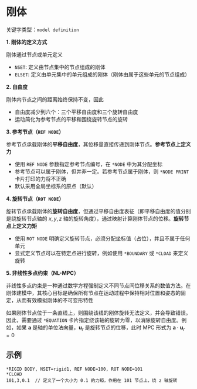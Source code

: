 # 刚体

关键字类型：`model definition`

**1. 刚体的定义方式**

刚体通过节点或单元定义

- `NSET`: 定义由节点集中的节点组成的刚体
- `ELSET`: 定义由单元集中的单元组成的刚体（刚体由属于这些单元的节点组成）

**2. 自由度**

刚体内节点之间的距离始终保持不变，因此

- 自由度减少到六个：三个平移自由度和三个旋转自由度
- 运动简化为参考节点的平移和围绕旋转节点的旋转

**3. 参考节点（`REF NODE`）**

参考节点承载刚体的**平移自由度**‌，其位移量直接传递到刚体节点。**参考节点上定义力**

- 使用 `REF NODE` 参数指定参考节点编号，在 `*NODE` 中为其分配坐标
- 参考节点可以属于刚体，但并非一定。若参考节点属于刚体，则 `*NODE PRINT` 卡片打印的力将不正确
- 默认采用全局坐标系的原点（默认）

**4. 旋转节点（`ROT NODE`）**

旋转节点承载刚体的**旋转自由度**，但通过平移自由度表征‌（即平移自由度的值分别是绕旋转节点轴的 $x,y,z$ 轴的旋转角度），通过映射计算刚体节点的位移。**旋转节点上定义力矩**

- 使用 `ROT NODE` 明确定义旋转节点，必须分配坐标值（占位），并且不属于任何单元
- 显式定义节点可以在特定点进行旋转，例如使用 `*BOUNDARY` 或 `*CLOAD` 来定义旋转

**5. 非线性多点约束（NL-MPC）**

非线性多点约束是一种通过数学方程强制定义不同节点间位移关系的数值方法。在刚体建模中，其核心目标是确保所有节点在运动过程中保持相对位置和姿态的固定，从而有效模拟刚体的不可变形特性

如果刚体节点位于一条直线上，则围绕该线的刚体旋转无法定义，并会导致错误。因此，需要通过 `*EQUATION` 卡片指定绕该轴的旋转为零，以消除旋转自由度。例如，如果 $\mathbf{a}$ 是轴的单位法向量，$\mathbf{u}_{r}$ 是旋转节点的位移，此时 MPC 形式为 $\mathbf{a}\cdot \mathbf{u}_{r} = 0$

## 示例

```
*RIGID BODY, NSET=rigid1, REF NODE=100, ROT NODE=101
*CLOAD
101,3,0.1  // 定义了一个大小为 0.1 的力矩，作用在 101 节点上，绕 z 轴旋转
```

